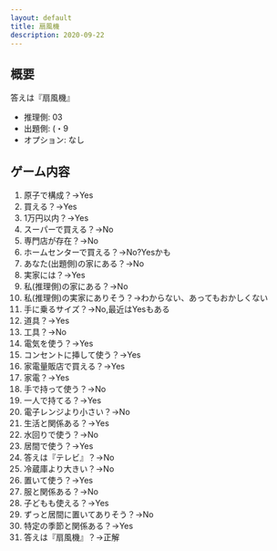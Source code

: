 ```yaml
---
layout: default
title: 扇風機
description: 2020-09-22
---
```


## 概要

答えは『扇風機』

- 推理側: 03
- 出題側: (・9
- オプション: なし

## ゲーム内容

1. 原子で構成？→Yes
2. 買える？→Yes
3. 1万円以内？→Yes
4. スーパーで買える？→No
5. 専門店が存在？→No
6. ホームセンターで買える？→No?Yesかも
7. あなた(出題側)の家にある？→No
8. 実家には？→Yes
9. 私(推理側)の家にある？→No
10. 私(推理側)の実家にありそう？→わからない、あってもおかしくない
11. 手に乗るサイズ？→No,最近はYesもある
12. 道具？→Yes
13. 工具？→No
14. 電気を使う？→Yes
15. コンセントに挿して使う？→Yes
16. 家電量販店で買える？→Yes
17. 家電？→Yes
18. 手で持って使う？→No
19. 一人で持てる？→Yes
20. 電子レンジより小さい？→No
21. 生活と関係ある？→Yes
22. 水回りで使う？→No
23. 居間で使う？→Yes
24. 答えは『テレビ』？→No
25. 冷蔵庫より大きい？→No
26. 置いて使う？→Yes
27. 服と関係ある？→No
28. 子どもも使える？→Yes
29. ずっと居間に置いてありそう？→No
30. 特定の季節と関係ある？→Yes
31. 答えは『扇風機』？→正解
